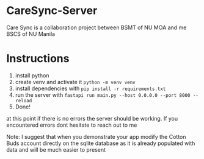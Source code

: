 # CareSync-Server

Care Sync is a collaboration project between BSMT of NU MOA and me BSCS of NU Manila

# Instructions

1. install python
2. create venv and activate it `python -m venv venv`
3. install dependencies with `pip install -r requirements.txt`
4. run the server with `fastapi run main.py --host 0.0.0.0 --port 8000 --reload`
5. Done!

at this point if there is no errors the server should be working. If you encountered errors dont hesitate to reach out to me

Note: I suggest that when you demonstrate your app modify the Cotton Buds account directly on the sqlite database as it is already populated with data and will be much easier to present
